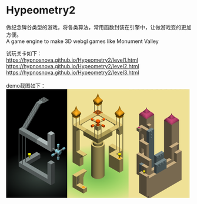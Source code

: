 <style>
 img{
    width:33%;
  }
 </style>

# Hypeometry2

做纪念碑谷类型的游戏，将各类算法，常用函数封装在引擎中，让做游戏变的更加方便。<br>
A game engine to make 3D webgl games like Monument Valley

试玩关卡如下：<br>
https://hypnosnova.github.io/Hypeometry2/level1.html<br>
https://hypnosnova.github.io/Hypeometry2/level2.html<br>
https://hypnosnova.github.io/Hypeometry2/level3.html
<br><br>
demo截图如下：<br>
<img src="screenshot/level1.png"/><img src="screenshot/level2.png"/><img src="screenshot/level3.png"/>
